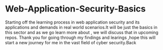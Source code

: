 # Web-Application-Security-Basics

Starting off the learning process in web application security and its applications and demands in real world scenarios.It will be just the basics in this sector and as we go learn more about , we will discuss that in upcoming repos. Thank you for going through my findings and learings ,hope this will start a new journey for me in the vast field of cyber security.Back
